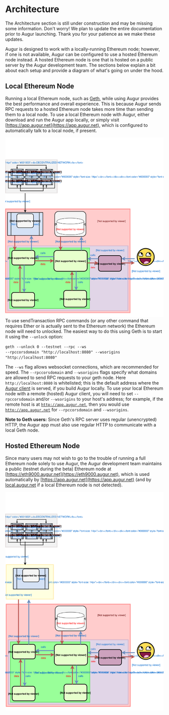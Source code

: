 Architecture
============
<aside class="notice">The Architecture section is still under construction and may be missing some information. Don't worry! We plan to update the entire documentation prior to Augur launching. Thank you for your patience as we make these updates.</aside>

Augur is designed to work with a locally-running Ethereum node; however, if one is not available, Augur can be configured to use a hosted Ethereum node instead. A hosted Ethereum node is one that is hosted on a public server by the Augur development team. The sections below explain a bit about each setup and provide a diagram of what's going on under the hood.

Local Ethereum Node
----------
Running a local Ethereum node, such as [Geth](https://github.com/ethereum/go-ethereum/wiki/Building-Ethereum), while using Augur provides the best performance and overall experience. This is because Augur sends RPC requests to a hosted Ethereum node takes more time than sending them to a local node. To use a local Ethereum node with Augur, either download and run the Augur app locally, or simply visit [https://app.augur.net](https://app.augur.net), which is configured to automatically talk to a local node, if present.

<img src="images/architecture_local.svg" onerror="this.src='images/architecture_local.png'">

<aside class="notice">To use sendTransaction RPC commands (or any other command that requires Ether or is actually sent to the Ethereum network) the Ethereum node will need to unlocked. The easiest way to do this using Geth is to start it using the <code>--unlock</code> option:

<code class="block">geth --unlock 0 --testnet --rpc --ws --rpccorsdomain "http://localhost:8080" --wsorigins "http://localhost:8080"</code>

The <code>--ws</code> flag allows websocket connections, which are recommended for speed.  The <code>--rpccorsdomain</code> and <code>--wsorigins</code> flags specify what domains are allowed to send RPC requests to your geth node. Here <code>http://localhost:8080</code> is whitelisted; this is the default address where the <a href="https://github.com/AugurProject/augur">Augur client</a> is served, if you build Augur locally. To use your local Ethereum node with a remote (hosted) Augur client, you will need to set <code>--rpccorsdomain</code> and/or <code>--wsorigins</code> to your host's address; for example, if the remote host is at <code>http://app.augur.net</code>, then you would use <code>http://app.augur.net</code> for <code>--rpccorsdomain</code> and <code>--wsorigins</code>.</aside>

**Note to Geth users:** Since Geth's RPC server uses regular (unencrypted) HTTP, the Augur app must also use regular HTTP to communicate with a local Geth node.

Hosted Ethereum Node
-----------
Since many users may not wish to go to the trouble of running a full Ethereum node solely to use Augur, the Augur development team maintains a public (testnet during the beta) Ethereum node at [https://eth9000.augur.net](https://eth9000.augur.net), which is used automatically by [https://app.augur.net](https://app.augur.net) (and by [local.augur.net](http://local.augur.net) if a local Ethereum node is not detected).

<img src="images/architecture_hosted.svg" onerror="this.src='images/architecture_hosted.png'">
